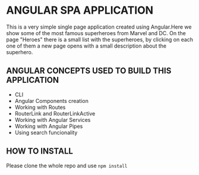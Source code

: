 # ANGULAR SPA APPLICATION

This is a very simple single page application created using Angular.Here we show some of the most famous superheroes from Marvel and DC. On the page "Heroes" there is a small list with the superheroes, by clicking on each one of them a new page opens with a small description about the superhero.

## ANGULAR CONCEPTS USED TO BUILD THIS APPLICATION
- CLI
- Angular Components creation
- Working with Routes
- RouterLink and RouterLinkActive
- Working with Angular Services
- Working with Angular Pipes
- Using search funcionality

## HOW TO INSTALL

Please clone the whole repo and use `npm install`
